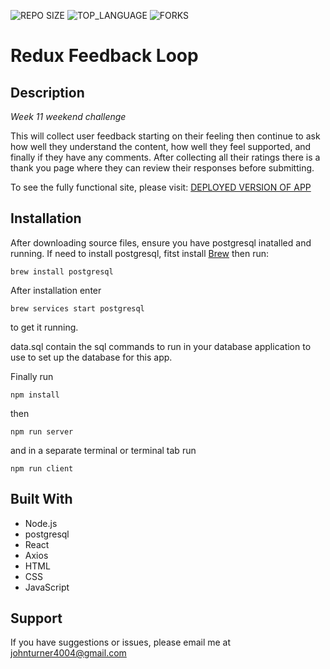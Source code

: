 ![REPO SIZE](https://img.shields.io/github/repo-size/scottbromander/the_marketplace.svg?style=flat-square)
![TOP_LANGUAGE](https://img.shields.io/github/languages/top/scottbromander/the_marketplace.svg?style=flat-square)
![FORKS](https://img.shields.io/github/forks/scottbromander/the_marketplace.svg?style=social)

# Redux Feedback Loop

## Description

_Week 11 weekend challenge_

This will collect user feedback starting on their feeling then continue to ask how well they understand the content, how well they feel supported, and finally if they have any comments. After collecting all their ratings there is a thank you page where they can review their responses before submitting.

To see the fully functional site, please visit: [DEPLOYED VERSION OF APP](https://johns-feedback-app.herokuapp.com/#/)

## Installation

After downloading source files, ensure you have postgresql inatalled and running. If need to install postgresql, fitst install [Brew](https://brew.sh/) then run:
```
brew install postgresql
```
After installation enter 
```
brew services start postgresql
```
to get it running.

data.sql contain the sql commands to run in your database application to use to set up the database for this app. 

Finally run
```
npm install
```
then 
```
npm run server
```
and in a separate terminal or terminal tab run
```
npm run client
```

## Built With

- Node.js
- postgresql
- React
- Axios
- HTML
- CSS
- JavaScript



## Support
If you have suggestions or issues, please email me at [johnturner4004@gmail.com](mailto:johnturner4004@gmail.com)